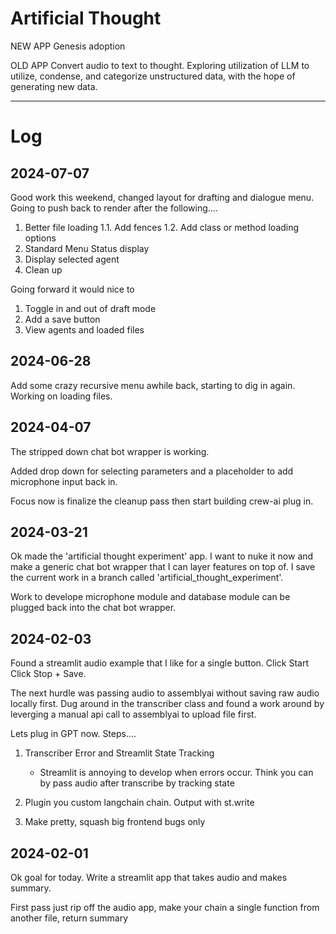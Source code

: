 Artificial Thought
================== 
NEW APP
Genesis adoption

OLD APP
Convert audio to text to thought. Exploring utilization of LLM to utilize, condense, and categorize unstructured data, with the hope of generating new data.

---
# Log
## 2024-07-07
Good work this weekend, changed layout for drafting and dialogue menu. Going to push back to render after the following....

1. Better file loading
1.1. Add fences
1.2. Add class or method loading options
2. Standard Menu Status display
3. Display selected agent
4. Clean up

Going forward it would nice to 
1. Toggle in and out of draft mode
2. Add a save button
3. View agents and loaded files

## 2024-06-28
Add some crazy recursive menu awhile back, starting to dig in again. Working on loading files.


## 2024-04-07
The stripped down chat bot wrapper is working. 

Added drop down for selecting parameters and a placeholder to add microphone input back in.

Focus now is finalize the cleanup pass then start building crew-ai plug in. 

## 2024-03-21
Ok made the 'artificial thought experiment' app. I want to nuke it now and make a generic chat bot wrapper that I can layer features on top of. I save the current work in a branch called 'artificial_thought_experiment'.

Work to develope microphone module and database module can be plugged back into the chat bot wrapper.


## 2024-02-03
Found a streamlit audio example that I like for a single button. Click Start Click Stop + Save. 

The next hurdle was passing audio to assemblyai without saving raw audio locally first. Dug around in the 
transcriber class and found a work around by leverging a manual api call to assemblyai to upload file first.

Lets plug in GPT now. Steps....
1. Transcriber Error and Streamlit State Tracking
    - Streamlit is annoying to develop when errors occur. Think you can by pass audio after transcribe by tracking state

2. Plugin you custom langchain chain. Output with st.write
3. Make pretty, squash big frontend bugs only
## 2024-02-01
Ok goal for today. Write a streamlit app that takes audio and makes summary. 

First pass just rip off the audio app, make your chain a single function from another file, return summary